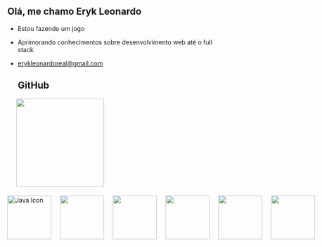 ## Olá, me chamo Eryk Leonardo 

- Estou fazendo um jogo
- Aprimorando conhecimentos sobre desenvolvimento web até o full stack
- erykleonardoreal@gmail.com

    <h2>GitHub </h2>

<div>
  <a href="https://github.com/H1y0creator">
    <div style="display: flex; justify-content: flex-start; gap: 20px; flex-wrap: wrap;">
      <a href="https://github.com/anuraghazra/github-readme-stats">
        <img height="200" src="https://github-readme-stats.vercel.app/api?username=H1y0creator&theme=gruvbox" />
      </a>
    </div>
    <div style="margin-top: 20px; display: flex; gap: 20px;">
      <img height="100" src="https://cdn.jsdelivr.net/gh/devicons/devicon@latest/icons/java/java-original.svg" alt="Java Icon" />
       <img height ="100" src="https://cdn.jsdelivr.net/gh/devicons/devicon@latest/icons/javascript/javascript-original.svg" />    
            <img height="100" src="https://cdn.jsdelivr.net/gh/devicons/devicon@latest/icons/html5/html5-original.svg" />
            <img height="100"src="https://cdn.jsdelivr.net/gh/devicons/devicon@latest/icons/mysql/mysql-original.svg" />
            <img height="100"src="https://cdn.jsdelivr.net/gh/devicons/devicon@latest/icons/godot/godot-original.svg" />
            <img height="100"src="https://cdn.jsdelivr.net/gh/devicons/devicon@latest/icons/git/git-original.svg" />
   
          

  </a>
</div>




  


